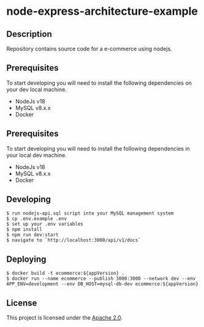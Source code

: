 # node-express-architecture-example

## Description

Repository contains source code for a e-commerce using nodejs.

## Prerequisites

To start developing you will need to install the following dependencies on your dev local
machine.

- NodeJs v18
- MySQL v8.x.x
- Docker

## Prerequisites

To start developing you will need to install the following dependencies in your local
dev machine.

- NodeJs v18
- MySQL v8.x.x
- Docker

## Developing

```
$ run nodejs-api.sql script into your MySQL management system
$ cp .env.example .env
$ set up your .env variables
$ npm install
$ npm run dev:start
$ navigate to `http://localhost:3000/api/v1/docs`
```

## Deploying

```
$ docker build -t ecommerce:${appVersion} .
$ docker run --name ecommerce --publish 3000:3000 --network dev --env APP_ENV=development --env DB_HOST=mysql-db-dev ecommerce:${appVersion}
```

## License

This project is licensed under the [Apache 2.0](LICENSE).
